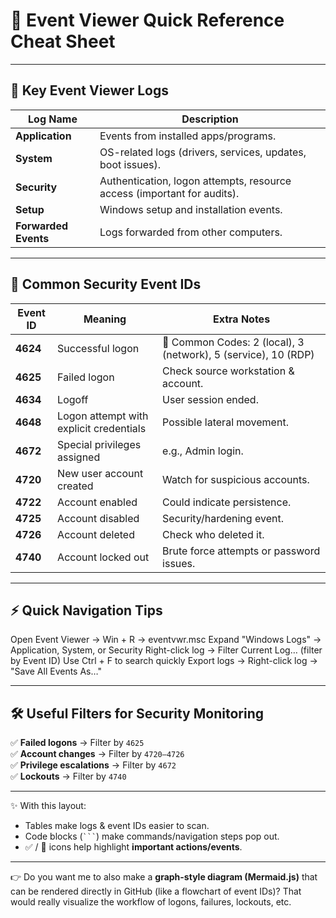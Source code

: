 # 📝 Event Viewer Quick Reference Cheat Sheet

---

## 📂 Key Event Viewer Logs
| Log Name           | Description |
|--------------------|-------------|
| **Application**    | Events from installed apps/programs. |
| **System**         | OS-related logs (drivers, services, updates, boot issues). |
| **Security**       | Authentication, logon attempts, resource access (important for audits). |
| **Setup**          | Windows setup and installation events. |
| **Forwarded Events** | Logs forwarded from other computers. |

---

## 🔎 Common Security Event IDs
| Event ID | Meaning | Extra Notes |
|----------|----------|-------------|
| **4624** | Successful logon | 🔑 Common Codes: 2 (local), 3 (network), 5 (service), 10 (RDP) |
| **4625** | Failed logon | Check source workstation & account. |
| **4634** | Logoff | User session ended. |
| **4648** | Logon attempt with explicit credentials | Possible lateral movement. |
| **4672** | Special privileges assigned | e.g., Admin login. |
| **4720** | New user account created | Watch for suspicious accounts. |
| **4722** | Account enabled | Could indicate persistence. |
| **4725** | Account disabled | Security/hardening event. |
| **4726** | Account deleted | Check who deleted it. |
| **4740** | Account locked out | Brute force attempts or password issues. |

---

## ⚡ Quick Navigation Tips
Open Event Viewer → Win + R → eventvwr.msc
Expand "Windows Logs" → Application, System, or Security
Right-click log → Filter Current Log… (filter by Event ID)
Use Ctrl + F to search quickly
Export logs → Right-click log → "Save All Events As…"


---

## 🛠️ Useful Filters for Security Monitoring
✅ **Failed logons** → Filter by `4625`  
✅ **Account changes** → Filter by `4720–4726`  
✅ **Privilege escalations** → Filter by `4672`  
✅ **Lockouts** → Filter by `4740`  

---

✨ With this layout:
- Tables make logs & event IDs easier to scan.
- Code blocks (` ``` `) make commands/navigation steps pop out.
- ✅ / 🔑 icons help highlight **important actions/events**.

---

👉 Do you want me to also make a **graph-style diagram (Mermaid.js)** that can be rendered directly in GitHub (like a flowchart of event IDs)? That would really visualize the workflow of logons, failures, lockouts, etc.
